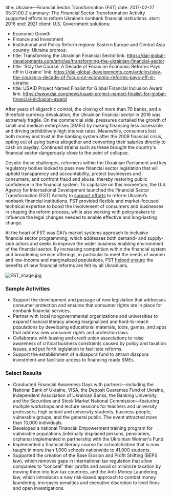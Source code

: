 
title: Ukraine—Financial Sector Transformation (FST)
date: 2017-02-27 05:31:00 Z
summary: The Financial Sector Transformation Activity supported efforts to reform
  Ukraine’s nonbank financial institutions.
start: 2016
end: 2021
client: U.S. Government
solutions:
- Economic Growth
- Finance and Investment
- Institutional and Policy Reform
regions: Eastern Europe and Central Asia
country: Ukraine
promos:
- title: Transforming the Ukrainian Financial Sector
  link: https://dai-global-developments.com/articles/transforming-the-ukrainian-financial-sector
- title: 'Stay the Course: A Decade of Focus on Economic Reforms Pays off in Ukraine'
  link: https://dai-global-developments.com/articles/stay-the-course-a-decade-of-focus-on-economic-reforms-pays-off-in-ukraine
- title: USAID Project Named Finalist for Global Financial Inclusion Award
  link: https://www.dai.com/news/usaid-project-named-finalist-for-global-financial-inclusion-award


After years of oligarchic control, the closing of more than 70 banks, and a threefold currency devaluation, the Ukrainian financial sector in 2016 was extremely fragile. On the commercial side, pressures curtailed the growth of small and medium enterprises (SMEs) by making financing less accessible and driving prohibitively high interest rates. Meanwhile, consumers lost both money and trust in the banking system after the 2009 financial crisis, opting out of using banks altogether and converting their salaries directly to cash on payday. Continued strains such as these brought the country's financial sector dangerously close to the point of collapse.

Despite these challenges, reformers within the Ukrainian Parliament and key regulatory bodies looked to pass new financial sector legislation that will uphold transparency and accountability, protect businesses and consumers, and confront fraud and abuse, thereby restoring public confidence in the financial system. To capitalize on this momentum, the U.S. Agency for International Development launched the Financial Sector Transformation (FST) Activity to [support efforts](https://www.dai.com/news/usaid-project-named-finalist-for-global-financial-inclusion-award) to reform Ukraine’s nonbank financial institutions. FST provided flexible and market-focused technical expertise to boost the involvement of consumers and businesses in shaping the reform process, while also working with policymakers to influence the legal changes needed to enable effective and long-lasting change.

At the heart of FST was DAI’s market systems approach to inclusive financial sector programming, which addresses both demand- and supply-side actors and seeks to improve the wider business enabling environment of the financial sector. By increasing competition within the financial system and broadening service offerings, in particular to meet the needs of women and low-income and marginalized populations, FST [helped ensure](https://dai-global-developments.com/articles/transforming-the-ukrainian-financial-sector) the benefits of new financial reforms are felt by all Ukrainians.

![FST_image.jpg](/uploads/FST_image.jpg)

### Sample Activities

* Support the development and passage of new legislation that addresses consumer protection and ensures that consumer rights are in place for nonbank financial services.
* Partner with local nongovernmental organizations and universities to expand financial literacy among marginalized and hard-to-reach populations by developing educational materials, tools, games, and apps that address new consumer rights and protection laws.
* Collaborate with leasing and credit union associations to raise awareness of critical business constraints caused by policy and taxation issues, and put forth legislation to facilitate reforms.
* Support the establishment of a diaspora fund to attract diaspora investment and facilitate access to financing ready SMEs.

### Select Results

* Conducted Financial Awareness Days with partners—including the National Bank of Ukraine, VISA, the Deposit Guarantee Fund of Ukraine, Independent Association of Ukrainian Banks, the Banking University, and the Securities and Stock Market National Commission—featuring multiple workshops and lecture sessions for teachers and university professors, high school and university students, business people, vulnerable groups, and the general public. The event attracted more than 10,000 individuals.
* Developed a national Financial Empowerment training program for vulnerable populations (internally displaced persons, pensioners, orphans) implemented in partnership with the Ukrainian Women's Fund.
* Implemented a financial literacy course for schoolchildren that is now taught in more than 1,000 schools nationwide to 41,000 students.
* Supported the creation of the Base Erosion and Profit Shifting (BEPS law), which removes gaps in international tax regulation that allow companies to “conceal” their profits and avoid or minimize taxation by moving them into low-tax countries, and the Anti-Money Laundering law, which introduces a new risk-based approach to combat money laundering, increases penalties and executive discretion to level fines and open investigations.
